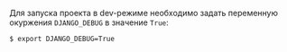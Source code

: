 Для запуска проекта в dev-режиме необходимо задать переменную окуржения ```DJANGO_DEBUG``` в значение ```True```:

```bash
$ export DJANGO_DEBUG=True
```
